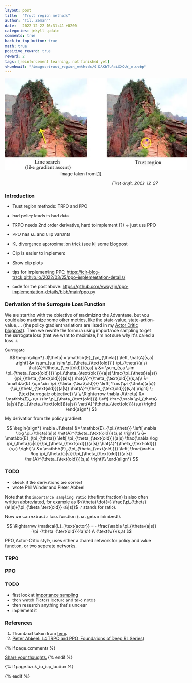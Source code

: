 ```yaml
---
layout: post
title:  "Trust region methods"
author: "Till Zemann"
date:   2022-12-22 16:31:41 +0200
categories: jekyll update
comments: true
back_to_top_button: true
math: true
positive_reward: true
reward: 2
tags: [reinforcement learning, not finished yet]
thumbnail: "/images/trust_region_methods/0 DAKbTuPaiGXOUd_e.webp"
---
```


<!-- add the actor-critic diagram from Prof. Sutton.! -->

<div class="img-block" style="width: 600px;">
    <img src="/images/trust_region_methods/0 DAKbTuPaiGXOUd_e.webp"/>
</div>
<center>Image taken from <a href="https://medium.com/analytics-vidhya/trust-region-methods-for-deep-reinforcement-learning-e7e2a8460284">[1]</a>.</center>


<em style="float:right">First draft: 2022-12-27</em><br>

<!--
### Contents
* TOC
{:toc}
-->

### Introduction

- Trust region methods: TRPO and PPO
- bad policy leads to bad data
- TRPO needs 2nd order derivative, hard to implement (?) -> just use PPO
- PPO has KL and Clip variants
- KL divergence approximation trick (see kl, some blogpost)
- Clip is easier to implement
- Show clip plots

- tips for implementing PPO: https://iclr-blog-track.github.io/2022/03/25/ppo-implementation-details/
- code for the post above: https://github.com/vwxyzjn/ppo-implementation-details/blob/main/ppo.py


### Derivation of the Surrogate Loss Function

We are starting with the objective of maximizing the Advantage, but you could also maximize some other metrics, like the state-value, state-action-value, ... (the policy gradient variations are listed in my <a href="/blog/2022/12/20/actorcritic">Actor Critic blogpost</a>). Then we rewrite the formula using importance sampling to get the surrogate loss (that we want to maximize, I'm not sure why it's called a loss..). 

Surrogate 
$$
\begin{align*}
J(\theta) = \mathbb{E}_{\pi_{\theta}} \left[ \hat{A}(s,a) \right]
&= \sum_{s,a \sim \pi_{\theta_{\text{old}}}} \pi_{\theta}(a|s) \hat{A}^{\theta_{\text{old}}}(s,a) \\
&= \sum_{s,a \sim \pi_{\theta_{\text{old}}}} \pi_{\theta_{\text{old}}}(a|s) \frac{\pi_{\theta}(a|s)}{\pi_{\theta_{\text{old}}}(a|s)} \hat{A}^{\theta_{\text{old}}}(s,a)\\
&= \mathbb{E}_{s,a \sim \pi_{\theta_{\text{old}}}} \left[ \frac{\pi_{\theta}(a|s)}{\pi_{\theta_{\text{old}}}(a|s)} \hat{A}^{\theta_{\text{old}}}(s,a) \right] \; (\text{surrogate objective}) \\ \\
\Rightarrow \nabla J(\theta) &= \mathbb{E}_{s,a \sim \pi_{\theta_{\text{old}}}} \left[ \frac{\nabla \pi_{\theta}(a|s)}{\pi_{\theta_{\text{old}}}(a|s)} \hat{A}^{\theta_{\text{old}}}(s,a) \right]
\end{align*}
$$

My derivation from the policy gradient:

$$
\begin{align*}
\nabla J(\theta) 
&= \mathbb{E}_{\pi_{\theta}} \left[ \nabla \log \pi_{\theta}(a|s) \hat{A}^{\theta_{\text{old}}}(s,a) \right] \\
&= \mathbb{E}_{\pi_{\theta}} \left[ \pi_{\theta_{\text{old}}}(a|s) \frac{\nabla \log \pi_{\theta}(a|s)}{\pi_{\theta_{\text{old}}}(a|s)} \hat{A}^{\theta_{\text{old}}}(s,a) \right] \\
&= \mathbb{E}_{\pi_{\theta_{\text{old}}}} \left[ \frac{\nabla \log \pi_{\theta}(a|s)}{\pi_{\theta_{\text{old}}}(a|s)} \hat{A}^{\theta_{\text{old}}}(s,a) \right]\\
\end{align*}
$$

### TODO
- check if the derivations are correct
- wrote Phil Winder and Pieter Abbeel

Note that the `importance sampling ratio` (the first fraction) is also often written abbreviated, for example as $r(\theta) \dot{=} \frac{\pi_{\theta} (a\|s)}{\pi_{\theta_\text{old}} (a\|s)}$ ($r$ stands for ratio).


Now we can extract a loss function (that gets minimized!):

$$
\Rightarrow \mathcal{L}_{\text{actor}} = - \frac{\nabla \pi_{\theta}(a|s)}{\pi_{\theta_{\text{old}}}(a|s)} A_{\text{w}}(s,a)
$$

PPO, Actor-Critic style, uses either a shared network for policy and value function, or two seperate networks.




<!--
$$
L_{\text{surrogate}} = \text{clip}(\frac{\pi_\theta(a|s)}{\pi_{\theta_{old}}(a|s)},1-\epsilon,1+\epsilon) \sum_{s \in S} \sum_{a \in A} \pi_\theta(a|s) \log \frac{\pi_\theta(a|s)}{\pi_{\theta_{old}}(a|s)}
$$

This constraint is controlled by a hyperparameter called epsilon, which determines the maximum allowed difference between the current and previous policies.
-->



### TRPO


### PPO




### TODO

- first look at [importance sampling](https://youtu.be/C3p2wI4RAi8)
- then watch Pieters lecture and take notes
- then research anything that's unclear
- implement it

<!-- In-Text Citing -->
<!-- 
You can...
- use bullet points
1. use
2. ordered
3. lists


-- Math --
$\hat{s} = \frac{1}{n-1} \sum_{i=1}^{n} (x_i - \mu)^2$ 

-- Images --
<div class="img-block" style="width: 800px;">
    <img src="/images/lofi_art.png"/>
    <span><strong>Fig 1.1.</strong> Agent and Environment interactions</span>
</div>

-- Links --
[(k-fold) Cross-Validation](https://scikit-learn.org/stable/modules/cross_validation.html)

{% highlight python %}
@jit
def f(x)
    print("hi")
# does cool stuff
{% endhighlight %}

-- Highlights --
AAABC `ASDF` __some bold text__

-- Colors --
The <strong style="color: #1E72E7">joint distribution</strong> of $X$ and $Y$ is written as $P(X, Y)$.
The <strong style="color: #ED412D">marginal distribution</strong> on the other hand can be written out as a table.
-->

<!-- uncomment, when i understand more of the algorithms presented (missing DDPG, SAC, TD3, TRPO, PPO, Dyna-Q)
### Rl-Algorithms-Taxonomy in a Venn-Diagram

<div class="img-block" style="width: 700px;">
    <img src="/images/actor-critic/venn-diagram-rl-algos-detailed.png"/>
</div>

-->

### References
1. Thumbnail taken from [here][trust-region-methods-blogpost].
2. [Pieter Abbeel: L4 TRPO and PPO (Foundations of Deep RL Series) ][pieter-abbeel-trpo-ppo-lecture]


<!-- Ressources -->
[trust-region-methods-blogpost]: https://medium.com/analytics-vidhya/trust-region-methods-for-deep-reinforcement-learning-e7e2a8460284
[pieter-abbeel-trpo-ppo-lecture]: https://www.youtube.com/watch?v=KjWF8VIMGiY&list=PLwRJQ4m4UJjNymuBM9RdmB3Z9N5-0IlY0&index=4

<!-- Optional Comment Section-->
{% if page.comments %}
<p class="vspace"></p>
<a class="commentlink" role="button" href="/comments/">Share your thoughts.</a> <!-- role="button"  -->
{% endif %}

<!-- Optional Back to Top Button -->
{% if page.back_to_top_button %}
<script src="https://unpkg.com/vanilla-back-to-top@7.2.1/dist/vanilla-back-to-top.min.js"></script>
<script>addBackToTop({
  diameter: 40,
  backgroundColor: 'rgb(255, 255, 255, 0.7)', /* 30,144,255, 0.7 */
  textColor: '#4a4946'
})</script>
{% endif %}
